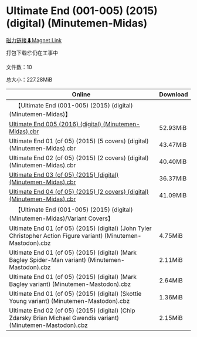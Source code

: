 # Ultimate End (001-005) (2015) (digital) (Minutemen-Midas)

[磁力链接⬇Magnet Link](magnet:?xt=urn:btih:e4e3a78a40762e64138c110ee701c38798d41306&dn=Ultimate%20End%20%28001-005%29%20%282015%29%20%28digital%29%20%28Minutemen-Midas%29)

打包下载📦仍在工事中

文件数：10

总大小：227.28MiB

Online | Download
--- | ---
&emsp;【Ultimate End (001-005) (2015) (digital) (Minutemen-Midas)】 | 
[Ultimate End 005 (2016) (digital) (Minutemen-Midas).cbr](https://github.com/alicewish/markdown/blob/master/comic/Ultimate-End-005-2016-digital-Minutemen-Midas-cbr.md) | 52.93MiB
Ultimate End 01 (of 05) (2015) (5 covers) (digital) (Minutemen-Midas).cbr | 43.47MiB
Ultimate End 02 (of 05) (2015) (2 covers) (digital) (Minutemen-Midas).cbr | 40.40MiB
[Ultimate End 03 (of 05) (2015) (digital) (Minutemen-Midas).cbr](https://github.com/alicewish/markdown/blob/master/comic/Ultimate-End-03-of-05-2015-digital-Minutemen-Midas-cbr.md) | 36.37MiB
[Ultimate End 04 (of 05) (2015) (2 covers) (digital) (Minutemen-Midas).cbr](https://github.com/alicewish/markdown/blob/master/comic/Ultimate-End-04-of-05-2015-2-covers-digital-Minutemen-Midas-cbr.md) | 41.09MiB
&emsp;【Ultimate End (001-005) (2015) (digital) (Minutemen-Midas)/Variant Covers】 | 
Ultimate End 01 (of 05) (2015) (digital) (John Tyler Christopher Action Figure variant) (Minutemen-Mastodon).cbz | 4.75MiB
Ultimate End 01 (of 05) (2015) (digital) (Mark Bagley Spider-Man variant) (Minutemen-Mastodon).cbz | 2.11MiB
Ultimate End 01 (of 05) (2015) (digital) (Mark Bagley variant) (Minutemen-Mastodon).cbz | 2.64MiB
Ultimate End 01 (of 05) (2015) (digital) (Skottie Young variant) (Minutemen-Mastodon).cbz | 1.36MiB
Ultimate End 02 (of 05) (2015) (digital) (Chip Zdarsky Brian Michael Gwendis variant) (Minutemen-Mastodon).cbz | 2.15MiB
